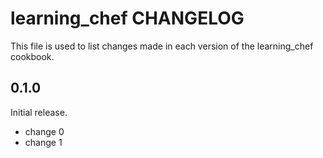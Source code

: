 # learning_chef CHANGELOG

This file is used to list changes made in each version of the learning_chef cookbook.

## 0.1.0

Initial release.

- change 0
- change 1
